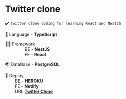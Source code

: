 # Twitter clone

✔️ `twitter clone coding for learning React and NestJS`

💬 Language - **TypeScript**

👩‍🚀 Framework  
&nbsp;&nbsp;&nbsp;&nbsp;&nbsp;&nbsp;&nbsp;&nbsp;&nbsp;&nbsp;&nbsp;&nbsp;&nbsp;&nbsp;&nbsp;&nbsp;BE - **NestJS**  
&nbsp;&nbsp;&nbsp;&nbsp;&nbsp;&nbsp;&nbsp;&nbsp;&nbsp;&nbsp;&nbsp;&nbsp;&nbsp;&nbsp;&nbsp;&nbsp;FE - **React**

🌏 DataBase - **PostgreSQL**

🚀 Deploy  
&nbsp;&nbsp;&nbsp;&nbsp;&nbsp;&nbsp;&nbsp;&nbsp;BE - **HEROKU**  
&nbsp;&nbsp;&nbsp;&nbsp;&nbsp;&nbsp;&nbsp;&nbsp;FE - **Netlify**  
&nbsp;&nbsp;&nbsp;&nbsp;&nbsp;&nbsp;&nbsp;&nbsp;URL **[Twitter Clone](https://confident-payne-d8387c.netlify.app/)**
